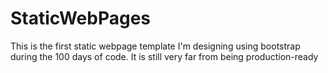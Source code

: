 # StaticWebPages

This is the first static webpage template I'm designing using bootstrap during the 100 days of code. It is still very far from being production-ready
